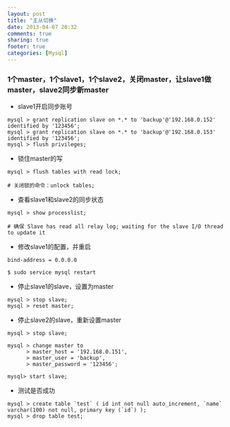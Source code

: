 ```yaml
---
layout: post
title: "主从切换"
date: 2013-04-07 20:32
comments: true
sharing: true
footer: true
categories: [Mysql]
---
```


### 1个master，1个slave1，1个slave2，关闭master，让slave1做master，slave2同步新master

+ slave1开启同步账号

```
mysql > grant replication slave on *.* to 'backup'@'192.168.0.152' identified by '123456';
mysql > grant replication slave on *.* to 'backup'@'192.168.0.153' identified by '123456';
mysql > flush privileges;
```

+ 锁住master的写

```
mysql > flush tables with read lock;

# 关闭锁的命令：unlock tables;
```

<!-- more -->

+ 查看slave1和slave2的同步状态

```
mysql > show processlist;

# 确保 Slave has read all relay log; waiting for the slave I/O thread to update it
```

+ 修改slave1的配置，并重启

```
bind-address = 0.0.0.0

$ sudo service mysql restart
```

+ 停止slave1的slave，设置为master

```
mysql > stop slave;
mysql > reset master;
```

+ 停止slave2的slave，重新设置master

```
mysql > stop slave;

mysql > change master to
      > master_host = '192.168.0.151',
      > master_user = 'backup',
      > master_password = '123456';

mysql> start slave;
```

+ 测试是否成功
```
mysql > create table `test` ( id int not null auto_increment, `name` varchar(100) not null, primary key (`id`) );
mysql > drop table test;
```
